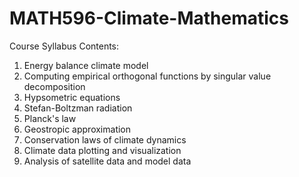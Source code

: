 # MATH596-Climate-Mathematics

Course Syllabus Contents:
1. Energy balance climate model
2. Computing empirical orthogonal functions by singular value decomposition
3. Hypsometric equations
4. Stefan-Boltzman radiation
5. Planck's law
6. Geostropic approximation
7. Conservation laws of climate dynamics
8. Climate data plotting and visualization
9. Analysis of satellite data and model data
